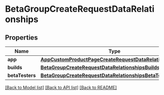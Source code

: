 # BetaGroupCreateRequestDataRelationships

## Properties
Name | Type | Description | Notes
------------ | ------------- | ------------- | -------------
**app** | [**AppCustomProductPageCreateRequestDataRelationshipsApp**](AppCustomProductPageCreateRequestDataRelationshipsApp.md) |  | 
**builds** | [**BetaGroupCreateRequestDataRelationshipsBuilds**](BetaGroupCreateRequestDataRelationshipsBuilds.md) |  | [optional] 
**betaTesters** | [**BetaGroupCreateRequestDataRelationshipsBetaTesters**](BetaGroupCreateRequestDataRelationshipsBetaTesters.md) |  | [optional] 

[[Back to Model list]](../README.md#documentation-for-models) [[Back to API list]](../README.md#documentation-for-api-endpoints) [[Back to README]](../README.md)


